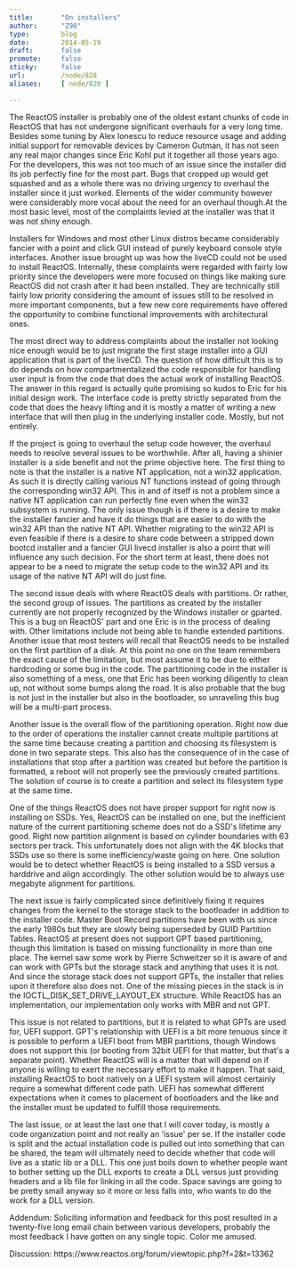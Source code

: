 ```yaml
---
title:       "On installers"
author:      "Z98"
type:        blog
date:        2014-05-19
draft:       false
promote:     false
sticky:      false
url:         /node/828
aliases:     [ node/828 ]

---
```


<p>The ReactOS installer is probably one of the oldest extant chunks of code in ReactOS that has not undergone significant overhauls for a very long time. Besides some tuning by Alex Ionescu to reduce resource usage and adding initial support for removable devices by Cameron Gutman, it has not seen any real major changes since Eric Kohl put it together all those years ago. For the developers, this was not too much of an issue since the installer did its job perfectly fine for the most part. Bugs that cropped up would get squashed and as a whole there was no driving urgency to overhaul the installer since it just worked. Elements of the wider community however were considerably more vocal about the need for an overhaul though.At the most basic level, most of the complaints levied at the installer was that it was not shiny enough.</p><p>Installers for Windows and most other Linux distros became considerably fancier with a point and click GUI instead of purely keyboard console style interfaces. Another issue brought up was how the liveCD could not be used to install ReactOS. Internally, these complaints were regarded with fairly low priority since the developers were more focused on things like making sure ReactOS did not crash after it had been installed. They are technically still fairly low priority considering the amount of issues still to be resolved in more important components, but a few new core requirements have offered the opportunity to combine functional improvements with architectural ones.</p><p>The most direct way to address complaints about the installer not looking nice enough would be to just migrate the first stage installer into a GUI application that is part of the liveCD. The question of how difficult this is to do depends on how compartmentalized the code responsible for handling user input is from the code that does the actual work of installing ReactOS. The answer in this regard is actually quite promising so kudos to Eric for his initial design work. The interface code is pretty strictly separated from the code that does the heavy lifting and it is mostly a matter of writing a new interface that will then plug in the underlying installer code. Mostly, but not entirely.</p><p>If the project is going to overhaul the setup code however, the overhaul needs to resolve several issues to be worthwhile. After all, having a shinier installer is a side benefit and not the prime objective here. The first thing to note is that the installer is a native NT application, not a win32 application. As such it is directly calling various NT functions instead of going through the corresponding win32 API. This in and of itself is not a problem since a native NT application can run perfectly fine even when the win32 subsystem is running. The only issue though is if there is a desire to make the installer fancier and have it do things that are easier to do with the win32 API than the native NT API. Whether migrating to the win32 API is even feasible if there is a desire to share code between a stripped down bootcd installer and a fancier GUI livecd installer is also a point that will influence any such decision. For the short term at least, there does not appear to be a need to migrate the setup code to the win32 API and its usage of the native NT API will do just fine.</p><p>The second issue deals with where ReactOS deals with partitions. Or rather, the second group of issues. The partitions as created by the installer currently are not properly recognized by the Windows installer or gparted. This is a bug on ReactOS' part and one Eric is in the process of dealing with. Other limitations include not being able to handle extended partitions. Another issue that most testers will recall that ReactOS needs to be installed on the first partition of a disk. At this point no one on the team remembers the exact cause of the limitation, but most assume it to be due to either hardcoding or some bug in the code. The partitioning code in the installer is also something of a mess, one that Eric has been working diligently to clean up, not without some bumps along the road. It is also probable that the bug is not just in the installer but also in the bootloader, so unraveling this bug will be a multi-part process.</p><p>Another issue is the overall flow of the partitioning operation. Right now due to the order of operations the installer cannot create multiple partitions at the same time because creating a partition and choosing its filesystem is done in two separate steps. This also has the consequence of in the case of installations that stop after a partition was created but before the partition is formatted, a reboot will not properly see the previously created partitions. The solution of course is to create a partition and select its filesystem type at the same time.</p><p>One of the things ReactOS does not have proper support for right now is installing on SSDs. Yes, ReactOS can be installed on one, but the inefficient nature of the current partitioning scheme does not do a SSD's lifetime any good. Right now partition alignment is based on cylinder boundaries with 63 sectors per track. This unfortunately does not align with the 4K blocks that SSDs use so there is some inefficiency/waste going on here. One solution would be to detect whether ReactOS is being installed to a SSD versus a harddrive and align accordingly. The other solution would be to always use megabyte alignment for partitions.</p><p>The next issue is fairly complicated since definitively fixing it requires changes from the kernel to the storage stack to the bootloader in addition to the installer code. Master Boot Record partitions have been with us since the early 1980s but they are slowly being superseded by GUID Partition Tables. ReactOS at present does not support GPT based partitioning, though this limitation is based on missing functionality in more than one place. The kernel saw some work by Pierre Schweitzer so it is aware of and can work with GPTs but the storage stack and anything that uses it is not. And since the storage stack does not support GPTs, the installer that relies upon it therefore also does not. One of the missing pieces in the stack is in the IOCTL_DISK_SET_DRIVE_LAYOUT_EX structure. While ReactOS has an implementation, our implementation only works with MBR and not GPT.</p><p>This issue is not related to partitions, but it is related to what GPTs are used for, UEFI support. GPT's relationship with UEFI is a bit more tenuous since it is possible to perform a UEFI boot from MBR partitions, though Windows does not support this (or booting from 32bit UEFI for that matter, but that's a separate point). Whether ReactOS will is a matter that will depend on if anyone is willing to exert the necessary effort to make it happen. That said, installing ReactOS to boot natively on a UEFI system will almost certainly require a somewhat different code path. UEFI has somewhat different expectations when it comes to placement of bootloaders and the like and the installer must be updated to fulfill those requirements.</p><p>The last issue, or at least the last one that I will cover today, is mostly a code organization point and not really an 'issue' per se. If the installer code is split and the actual installation code is pulled out into something that can be shared, the team will ultimately need to decide whether that code will live as a static lib or a DLL. This one just boils down to whether people want to bother setting up the DLL exports to create a DLL versus just providing headers and a lib file for linking in all the code. Space savings are going to be pretty small anyway so it more or less falls into, who wants to do the work for a DLL version.</p><p>Addendum: Soliciting information and feedback for this post resulted in a twenty-five long email chain between various developers, probably the most feedback I have gotten on any single topic. Color me amused.</p><p>Discussion: https://www.reactos.org/forum/viewtopic.php?f=2&amp;t=13362</p>
